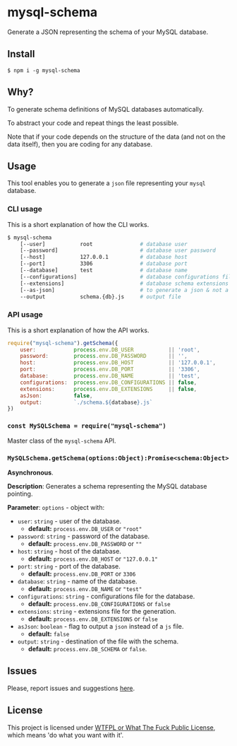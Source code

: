 # mysql-schema

Generate a JSON representing the schema of your MySQL database.

## Install

`$ npm i -g mysql-schema`

## Why?

To generate schema definitions of MySQL databases automatically.

To abstract your code and repeat things the least possible.

Note that if your code depends on the structure of the data (and not on the data itself), then you are coding for any database.

## Usage

This tool enables you to generate a `json` file representing your `mysql` database.

### CLI usage

This is a short explanation of how the CLI works.

```bash
$ mysql-schema
	[--user]           root               # database user                 = process.env.DB_USER           || 'root'
	[--password]                          # database user password        = process.env.DB_PASSWORD       || ''
	[--host]           127.0.0.1          # database host                 = process.env.DB_HOST           || '127.0.0.1'
	[--port]           3306               # database port                 = process.env.DB_PORT           || 3306
	[--database]       test               # database name                 = process.env.DB_NAME           || 'test'
	[--configurations]                    # database configurations file  = process.env.DB_CONFIGURATIONS || false
	[--extensions]                        # database schema extensions    = process.env.DB_EXTENSIONS     || false
	[--as-json]                           # to generate a json & not a js = false
	--output           schema.{db}.js     # output file                   = "schema.${database}.js"
```

### API usage

This is a short explanation of how the API works.

```js
require("mysql-schema").getSchema({
	user:            process.env.DB_USER           || 'root',
	password:        process.env.DB_PASSWORD       || '',
	host:            process.env.DB_HOST           || '127.0.0.1',
	port:            process.env.DB_PORT           || '3306',
	database:        process.env.DB_NAME           || 'test',
	configurations:  process.env.DB_CONFIGURATIONS || false,
	extensions:      process.env.DB_EXTENSIONS     || false,
	asJson:          false,
	output:          `./schema.${database}.js`
})
```




### `const MySQLSchema = require("mysql-schema")`

Master class of the `mysql-schema` API.




### `MySQLSchema.getSchema(options:Object):Promise<schema:Object>`



**Asynchronous**.


**Description**:  Generates a schema representing the MySQL database pointing.


**Parameter**:  `options` - object with:

   - `user`:           `string` - user of the database.
       - **default:** `process.env.DB_USER` or `"root"`
   - `password`:       `string` - password of the database.
       - **default:** `process.env.DB_PASSWORD` or `""`
   - `host`:           `string` - host of the database.
       - **default:** `process.env.DB_HOST` or `"127.0.0.1"`
   - `port`:           `string` - port of the database.
       - **default:** `process.env.DB_PORT` or `3306`
   - `database`:       `string` - name of the database.
       - **default:** `process.env.DB_NAME` or `"test"`
   - `configurations`: `string` - configurations file for the database.
       - **default:** `process.env.DB_CONFIGURATIONS` or `false`
   - `extensions`:     `string` - extensions file for the generation.
       - **default:** `process.env.DB_EXTENSIONS` or `false`
   - `asJson`:         `boolean` - flag to output a `json` instead of a `js` file.
       - **default:** `false`
   - `output`:         `string` - destination of the file with the schema.
       - **default:** `process.env.DB_SCHEMA` or `false`.






## Issues

Please, report issues and suggestions [here](https://github.com/allnulled/mysql-schema/issues).

## License

This project is licensed under [WTFPL or What The Fuck Public License](http://www.wtfpl.net/), which means 'do what you want with it'.

